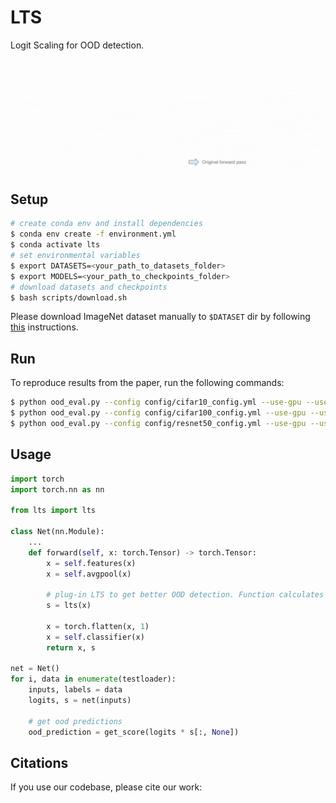 # LTS

Logit Scaling for OOD detection.

![](https://github.com/andrijazz/lts/blob/main/resources/lts.gif)

## Setup

```bash
# create conda env and install dependencies
$ conda env create -f environment.yml
$ conda activate lts
# set environmental variables
$ export DATASETS=<your_path_to_datasets_folder>
$ export MODELS=<your_path_to_checkpoints_folder>
# download datasets and checkpoints
$ bash scripts/download.sh
```
Please download ImageNet dataset manually to `$DATASET` dir by following [this](https://gist.github.com/bonlime/4e0d236cf98cd5b15d977dfa03a63643) instructions.

## Run

To reproduce results from the paper, run the following commands:
```bash
$ python ood_eval.py --config config/cifar10_config.yml --use-gpu --use-tqdm
$ python ood_eval.py --config config/cifar100_config.yml --use-gpu --use-tqdm
$ python ood_eval.py --config config/resnet50_config.yml --use-gpu --use-tqdm
```

## Usage

```python
import torch
import torch.nn as nn

from lts import lts

class Net(nn.Module):
    ...
    def forward(self, x: torch.Tensor) -> torch.Tensor:
        x = self.features(x)
        x = self.avgpool(x)
        
        # plug-in LTS to get better OOD detection. Function calculates OOD scaling factor s
        s = lts(x)
        
        x = torch.flatten(x, 1)
        x = self.classifier(x)
        return x, s

net = Net()
for i, data in enumerate(testloader):
    inputs, labels = data
    logits, s = net(inputs)
    
    # get ood predictions
    ood_prediction = get_score(logits * s[:, None])
```

## Citations

If you use our codebase, please cite our work:
